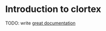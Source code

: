 # Introduction to clortex

TODO: write [great documentation](http://jacobian.org/writing/great-documentation/what-to-write/)
